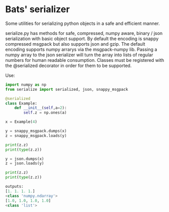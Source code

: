# Bats' serializer

Some utilities for serializing python objects in a safe and efficient manner.

serialize.py has methods for safe, compressed, numpy aware, binary / json serialization with basic object support.
By default the encoding is snappy compressed msgpack but also supports json and gzip.
The default encoding supports numpy arrarys via the msgpack-numpy lib.
Passing a numpy array to the json serializer will turn the array into lists of regular numbers for human readable consumption.
Classes must be registered with the @serialized decorator in order for them to be supported.

Use:

```python
import numpy as np
from serialize import serialized, json, snappy_msgpack

@serialized
class Example:
    def __init__(self,a=2):
        self.z = np.ones(a)

x = Example(4)

y = snappy_msgpack.dumps(x)
z = snappy_msgpack.loads(y)

print(z.z)
print(type(z.z))

y = json.dumps(x)
z = json.loads(y)

print(z.z)
print(type(z.z))

outputs:
[1. 1. 1. 1.]
<class 'numpy.ndarray'>
[1.0, 1.0, 1.0, 1.0]
<class 'list'>
```
